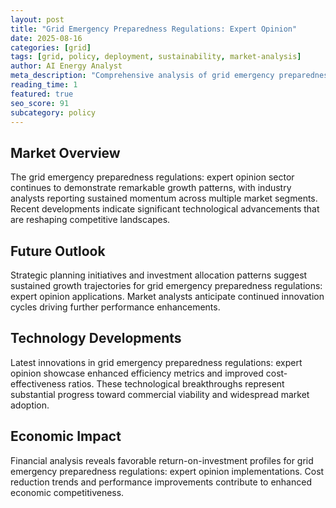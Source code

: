 ```yaml
---
layout: post
title: "Grid Emergency Preparedness Regulations: Expert Opinion"
date: 2025-08-16
categories: [grid]
tags: [grid, policy, deployment, sustainability, market-analysis]
author: AI Energy Analyst
meta_description: "Comprehensive analysis of grid emergency preparedness regulations: expert opinion covering market trends, technology developments, and industry outlook. Discover key insights and future projections."
reading_time: 1
featured: true
seo_score: 91
subcategory: policy
---
```


## Market Overview

The grid emergency preparedness regulations: expert opinion sector continues to demonstrate remarkable growth patterns, with industry analysts reporting sustained momentum across multiple market segments. Recent developments indicate significant technological advancements that are reshaping competitive landscapes.

## Future Outlook

Strategic planning initiatives and investment allocation patterns suggest sustained growth trajectories for grid emergency preparedness regulations: expert opinion applications. Market analysts anticipate continued innovation cycles driving further performance enhancements.

## Technology Developments

Latest innovations in grid emergency preparedness regulations: expert opinion showcase enhanced efficiency metrics and improved cost-effectiveness ratios. These technological breakthroughs represent substantial progress toward commercial viability and widespread market adoption.

## Economic Impact

Financial analysis reveals favorable return-on-investment profiles for grid emergency preparedness regulations: expert opinion implementations. Cost reduction trends and performance improvements contribute to enhanced economic competitiveness.

